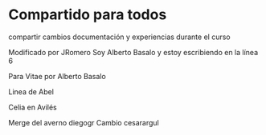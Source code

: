 # Compartido para todos

compartir cambios documentación y experiencias durante el curso

Modificado por JRomero
Soy Alberto Basalo y estoy escribiendo en la línea 6

Para Vitae por Alberto Basalo

Linea de Abel

Celia en Avilés

Merge del averno
diegogr
Cambio cesarargul

